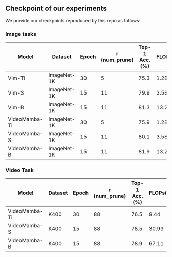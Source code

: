 ## Checkpoint of our experiments

We provide our checkpoints reproduced by this repo as follows:

### Image tasks

| Model         | Dataset| Epoch | r (num_prune)  | Top-1 Acc. (%) | FLOPs(G) | Download |  Log |
|---------------| ------------ |-------|----------------|----------------|----------|-------- |-------- |
| Vim-Ti        | ImageNet-1K | 30    | 5              | 75.3           | 1.28     | [:hugs:HF](https://huggingface.co/Aristo2333/R-MeeTo/blob/main/Table2/Vim-Ti_30epoch_75.3.pth)| [🔗](https://drive.google.com/drive/folders/1Inp8m5D5BzuOdxmlvp8ivvjcZpWBDTlO?usp=drive_link)|
| Vim-S         | ImageNet-1K | 15    | 11             | 79.9           | 3.58     | [:hugs:HF](https://huggingface.co/Aristo2333/R-MeeTo/resolve/main/Table2/Vim-S_15epoch_80.0.pth?download=true)| [🔗](https://drive.google.com/drive/folders/19nup9W9NHPl7dSa0P0xC-poqOe8xsxqu?usp=drive_link)|
| Vim-B         | ImageNet-1K | 15    | 11             | 81.3           | 13.21    | [🔗](https://drive.google.com/file/d/1bF5XNzVYY0sTRuByz5G9GJJIbae0E9iz/view?usp=sharing)| [🔗](https://drive.google.com/drive/folders/1J3UZOvScq-ayiKe5PFFe6l1f4kfKO55y?usp=sharing)|
| VideoMamba-Ti | ImageNet-1K | 30    | 5              | 75.9           | 1.28     | [🔗](https://drive.google.com/file/d/1qWmqwnQ0WiaLObDY_suJN4pjtZFTkhVS/view?usp=sharing)| [🔗](https://drive.google.com/drive/folders/1N4mgVdumd0Lb0smLp644B6mHOSHNwce6?usp=sharing)|
| VideoMamba-S  | ImageNet-1K | 15    | 11             | 80.1           | 3.58     | [🔗](https://drive.google.com/file/d/1RV5Fv3LGqZqp9Lodpc4mdTIqlV6XBt58/view?usp=sharing)| [🔗](https://drive.google.com/drive/folders/1ffprbkeOK2NOf6nmXukrMVJ8wvyDv65r?usp=sharing)|
| VideoMamba-B  | ImageNet-1K | 15    | 11             | 81.9           | 13.21    | [🔗](https://drive.google.com/file/d/1FxTrga6pI7ZPvmJ5s87FijlyFe6-53E3/view?usp=sharing)| [🔗](https://drive.google.com/drive/folders/1BYoUM8K9-WNYuQHxT2avKLY2l2ZdLqXU?usp=sharing)|

### Video Task
| Model         | Dataset | Epoch | r (num_prune) | Top-1 Acc. (%) | FLOPs(G) | Download |  Log |
|---------------|---------|-------|---------------|----------------|----------|-------- |-------- |
| VideoMamba-Ti | K400    | 30    | 88            | 76.5           | 9.44     | [:hugs:HF](https://huggingface.co/Aristo2333/R-MeeTo/resolve/main/Table13/VideoMamba-Ti_30epoch_76.5.pth?download=true)| [🔗](https://drive.google.com/file/d/1oe0TPW9I-hWZs2Z0czgC9ggFbxsiya41/view?usp=drive_link)|
| VideoMamba-S  | K400    | 15    | 88            | 78.5           | 30.99    | [:hugs:HF](https://huggingface.co/Aristo2333/R-MeeTo/resolve/main/Table13/VideoMamba-S_15epoch_78.5.pth?download=true)| [🔗](https://drive.google.com/file/d/1Pr2Vo6W4q-rODG42zL_dq3koqW3JHNl5/view?usp=drive_link)|
| VideoMamba-B  | K400    | 15    | 88            | 78.9           | 67.11    | [🔗](https://drive.google.com/file/d/18A-w5vUfO70btqTsgyZtGhHQ-DrOfk5h/view?usp=sharing)| [🔗](https://drive.google.com/file/d/18UrCdukjZ9QqARFOppAujQLc75JWuHlT/view?usp=sharing)|
